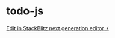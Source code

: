 # todo-js

[Edit in StackBlitz next generation editor ⚡️](https://stackblitz.com/~/github.com/dabideps23/todo-js)